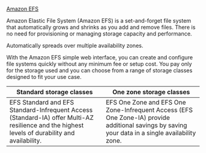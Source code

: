 
[Amazon EFS](https://aws.amazon.com/efs/)

Amazon Elastic File System (Amazon EFS) is a set-and-forget file system that automatically grows and shrinks as you add and remove files. There is no need for provisioning or managing storage capacity and performance.

Automatically spreads over multiple availability zones.

With the Amazon EFS simple web interface, you can create and configure file systems quickly without any minimum fee or setup cost. You pay only for the storage used and you can choose from a range of storage classes designed to fit your use case.


| **Standard storage classes  <br>**                                                                                                             | **One zone storage classes  <br>**                                                                                                              |
| ---------------------------------------------------------------------------------------------------------------------------------------------- | ----------------------------------------------------------------------------------------------------------------------------------------------- |
| EFS Standard and EFS Standard-Infrequent Access (Standard-IA) offer Multi-AZ resilience and the highest levels of durability and availability. | EFS One Zone and EFS One Zone-Infrequent Access (EFS One Zone-IA) provide additional savings by saving your data in a single availability zone. |